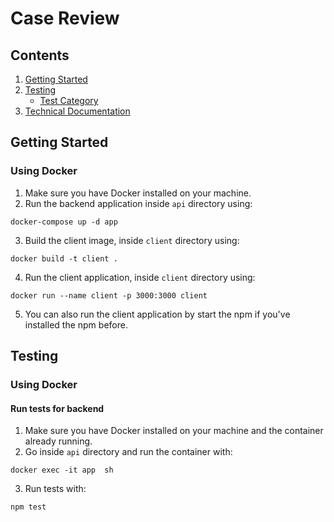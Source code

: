 # Case Review

## Contents

1. [Getting Started](https://github.com/shabanzo/auction/blob/main/README.md#getting-started)
2. [Testing](https://github.com/shabanzo/auction/blob/main/README.md#testing)
   - [Test Category](https://github.com/shabanzo/auction/tree/main#test-category)
3. [Technical Documentation](https://miro.com/app/board/uXjVNVK10r4=/?share_link_id=637638284788)

## Getting Started

### Using Docker

1. Make sure you have Docker installed on your machine.
2. Run the backend application inside `api` directory using:

```
docker-compose up -d app
```

3. Build the client image, inside `client` directory using:

```
docker build -t client .
```

4. Run the client application, inside `client` directory using:

```
docker run --name client -p 3000:3000 client
```

5. You can also run the client application by start the npm if you've installed the npm before.

## Testing

### Using Docker

#### Run tests for backend

1. Make sure you have Docker installed on your machine and the container already running.
2. Go inside `api` directory and run the container with:

```
docker exec -it app  sh
```

3. Run tests with:

```
npm test
```
